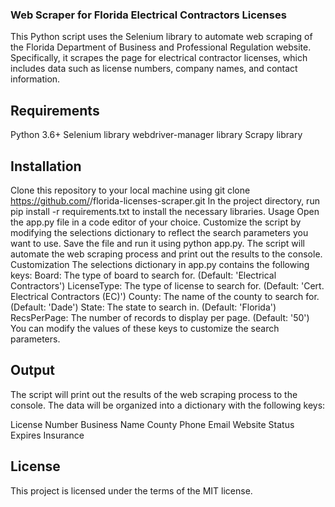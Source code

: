 ### Web Scraper for Florida Electrical Contractors Licenses
This Python script uses the Selenium library to automate web scraping of the Florida Department of Business and Professional Regulation website. Specifically, it scrapes the page for electrical contractor licenses, which includes data such as license numbers, company names, and contact information.

## Requirements
Python 3.6+
Selenium library
webdriver-manager library
Scrapy library
## Installation
Clone this repository to your local machine using git clone https://github.com/<username>/florida-licenses-scraper.git
In the project directory, run pip install -r requirements.txt to install the necessary libraries.
Usage
Open the app.py file in a code editor of your choice.
Customize the script by modifying the selections dictionary to reflect the search parameters you want to use.
Save the file and run it using python app.py.
The script will automate the web scraping process and print out the results to the console.
Customization
The selections dictionary in app.py contains the following keys:
Board: The type of board to search for. (Default: 'Electrical Contractors')
LicenseType: The type of license to search for. (Default: 'Cert. Electrical Contractors (EC)')
County: The name of the county to search for. (Default: 'Dade')
State: The state to search in. (Default: 'Florida')
RecsPerPage: The number of records to display per page. (Default: '50')
You can modify the values of these keys to customize the search parameters.
 
## Output
The script will print out the results of the web scraping process to the console. The data will be organized into a dictionary with the following keys:

License Number
Business Name
County
Phone
Email
Website
Status
Expires
Insurance
  
## License
This project is licensed under the terms of the MIT license.
